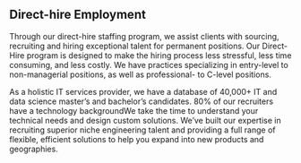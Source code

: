 ##  Direct-hire Employment

Through our direct-hire staffing program, we assist clients with sourcing, recruiting and hiring exceptional talent for permanent positions. Our Direct-Hire program is designed to make the hiring process less stressful, less time consuming, and less costly. We have practices specializing in entry-level to non-managerial positions, as well as professional- to C-level positions.

As a holistic IT services provider, we have a database of 40,000+ IT and data science master’s and bachelor’s candidates. 80% of our recruiters have a technology backgroundWe take the time to understand your technical needs and design custom solutions. We’ve built our expertise in recruiting superior niche engineering talent and providing a full range of flexible, efficient solutions to help you expand into new products and geographies.
